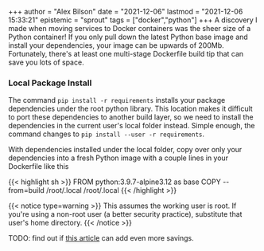 +++
author = "Alex Bilson"
date = "2021-12-06"
lastmod = "2021-12-06 15:33:21"
epistemic = "sprout"
tags = ["docker","python"]
+++
A discovery I made when moving services to Docker containers was the sheer size of a Python container! If you only pull down the latest Python base image and install your dependencies, your image can be upwards of 200Mb. Fortunately, there's at least one multi-stage Dockerfile build tip that can save you lots of space.

### Local Package Install

The command `pip install -r requirements` installs your package dependencies under the root python library. This location makes it difficult to port these dependencies to another build layer, so we need to install the dependencies in the current user's local folder instead. Simple enough, the command changes to `pip install --user -r requirements`.

With dependencies installed under the local folder, copy over only your dependencies into a fresh Python image with a couple lines in your Dockerfile like this

{{< highlight sh >}}
FROM python:3.9.7-alpine3.12 as base
COPY --from=build /root/.local /root/.local
{{< /highlight >}}

{{< notice type=warning >}}
 This assumes the working user is root. If you're using a non-root user (a better security practice), substitute that user's home directory.
{{< /notice >}}

TODO: find out if [this article](https://cr0hn.medium.com/python-docker-images-in-less-than-50mb-8acc6ed776ec) can add even more savings.
